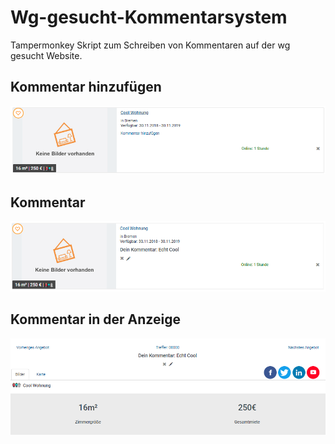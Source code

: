 # Wg-gesucht-Kommentarsystem
Tampermonkey Skript zum Schreiben von Kommentaren auf der wg gesucht Website.

## Kommentar hinzufügen
![Kommentar hinzufügen](https://raw.githubusercontent.com/Enfexia/Wg-gesucht-Kommentarsystem/master/Bilder/Hzf.PNG)

## Kommentar
![Kommentar](https://raw.githubusercontent.com/Enfexia/Wg-gesucht-Kommentarsystem/master/Bilder/cmtr.PNG)

## Kommentar in der Anzeige
![Kommentar in der Anzeige](https://raw.githubusercontent.com/Enfexia/Wg-gesucht-Kommentarsystem/master/Bilder/ipcmtr.PNG)
